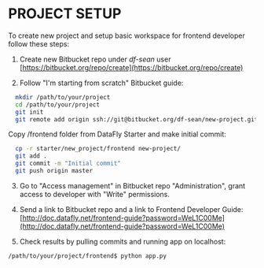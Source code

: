 PROJECT SETUP
=============

To create new project and setup basic workspace for frontend developer follow
these steps:

1) Create new Bitbucket repo under *df-sean* user  
[https://bitbucket.org/repo/create](https://bitbucket.org/repo/create)

2) Follow "I'm starting from scratch" Bitbucket guide:  

```bash
  mkdir /path/to/your/project
  cd /path/to/your/project
  git init
  git remote add origin ssh://git@bitbucket.org/df-sean/new-project.git  
```

Copy /frontend folder from DataFly Starter and make initial commit:

```bash
  cp -r starter/new_project/frontend new-project/
  git add .
  git commit -m "Initial commit"
  git push origin master
```

3) Go to "Access management" in Bitbucket repo "Administration", grant access
to developer with "Write" permissions.

4) Send a link to Bitbucket repo and a link to Frontend Developer Guide:  
[http://doc.datafly.net/frontend-guide?password=WeL1C00Me](http://doc.datafly.net/frontend-guide?password=WeL1C00Me)

5) Check results by pulling commits and running app on localhost:

```bash
/path/to/your/project/frontend$ python app.py
```